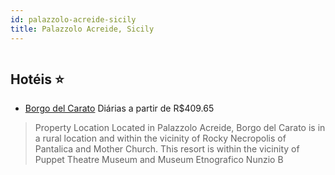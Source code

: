 ```yaml
---
id: palazzolo-acreide-sicily
title: Palazzolo Acreide, Sicily
---
```


<center><img src="https://assets.cosmos-data.com/1/03344291f50857b8571d764b0a80a848-478052.jpg" alt="" /></center>


## Hotéis ⭐️

-    [Borgo del Carato](https://www.hurb.com/aud/https://www.hurb.com/hoteis/palazzolo-acreide/borgo-del-carato-JNP-JP196364?cmp=18055) Diárias a partir de R$409.65
   > Property Location Located in Palazzolo Acreide, Borgo del Carato is in a rural location and within the vicinity of Rocky Necropolis of Pantalica and Mother Church. This resort is within the vicinity of Puppet Theatre Museum and Museum Etnografico Nunzio B
